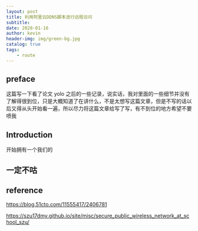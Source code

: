 ```yaml
---
layout: post
title: 利用阿里云DDNS脚本进行远程访问
subtitle: 
date: 2020-01-16
author: kevin
header-img: img/green-bg.jpg
catalog: true
tags:
    - route
---
```




## preface 



这篇写一下看了论文 yolo 之后的一些记录，说实话，我对里面的一些细节并没有了解得很到位，只是大概知道了在讲什么，不是太想写这篇文章，但是不写的话以后又得从头开始看一遍，所以尽力将这篇文章给写了写，有不到位的地方希望不要喷我



## Introduction



开始拥有一个我们的



## 一定不咕





## reference



https://blog.51cto.com/11555417/2406781

https://szu17dmy.github.io/site/misc/secure_public_wireless_network_at_school_szu/